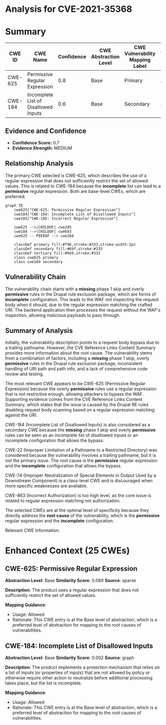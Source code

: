 # Analysis for CVE-2021-35368

# Summary
| CWE ID | CWE Name | Confidence | CWE Abstraction Level | CWE Vulnerability Mapping Label | CWE-Vulnerability Mapping Notes |
|---|---|---|---|---|---|
| CWE-625 | Permissive Regular Expression | 0.8 | Base | Primary | Allowed |
| CWE-184 | Incomplete List of Disallowed Inputs | 0.6 | Base | Secondary | Allowed |

## Evidence and Confidence

*   **Confidence Score:** 0.7
*   **Evidence Strength:** MEDIUM

## Relationship Analysis
The primary CWE selected is CWE-625, which describes the use of a regular expression that does not sufficiently restrict the set of allowed values. This is related to CWE-184 because the **incomplete** list can lead to a **permissive** regular expression. Both are base-level CWEs, which are preferred.

```mermaid
graph TD
    cwe625["CWE-625: Permissive Regular Expression"]
    cwe184["CWE-184: Incomplete List of Disallowed Inputs"]
    cwe185["CWE-185: Incorrect Regular Expression"]

    cwe625 -->|CHILDOF| cwe185
    cwe184 -->|CHILDOF| cwe693
    cwe625 -- PEEROF --> cwe184

    classDef primary fill:#f96,stroke:#333,stroke-width:2px
    classDef secondary fill:#69f,stroke:#333
    classDef tertiary fill:#9e9,stroke:#333
    class cwe625 primary
    class cwe184 secondary
```

## Vulnerability Chain
The vulnerability chain starts with a **missing** phase 1 skip and overly **permissive** rules in the Drupal rule exclusion package, which are forms of **incomplete** configuration. This leads to the WAF not inspecting the request body when it should, due to the regular expression matching the crafted URI. The backend application then processes the request without the WAF's inspection, allowing malicious payloads to pass through.

## Summary of Analysis
Initially, the vulnerability description points to a request body bypass due to a trailing pathname. However, the CVE Reference Links Content Summary provides more information about the root cause. The vulnerability stems from a combination of factors, including a **missing** phase 1 skip, overly **permissive** rules in the Drupal rule exclusion package, inconsistent handling of URI path and path info, and a lack of comprehensive code review and testing.

The most relevant CWE appears to be CWE-625 (Permissive Regular Expression) because the overly **permissive** rules use a regular expression that is not restrictive enough, allowing attackers to bypass the WAF. Supporting evidence comes from the CVE Reference Links Content Summary, which states that the issue is caused by the Drupal RE rules disabling request body scanning based on a regular expression matching against the URI.

CWE-184 (Incomplete List of Disallowed Inputs) is also considered as a secondary CWE because the **missing** phase 1 skip and overly **permissive** rules can be seen as an incomplete list of disallowed inputs or an incomplete configuration that allows the bypass.

CWE-22 (Improper Limitation of a Pathname to a Restricted Directory) was considered because the vulnerability involves a trailing pathname, but it is not the primary issue. The root cause is the **permissive** regular expression and the **incomplete** configuration that allows the bypass.

CWE-74 (Improper Neutralization of Special Elements in Output Used by a Downstream Component) is a class-level CWE and is discouraged when more specific weaknesses are available.

CWE-863 (Incorrect Authorization) is too high level, as the core issue is related to regular expression matching not authorization.

The selected CWEs are at the optimal level of specificity because they directly address the **root cause** of the vulnerability, which is the **permissive** regular expression and the **incomplete** configuration.

Relevant CWE Information:

# Enhanced Context (25 CWEs)

## CWE-625: Permissive Regular Expression
**Abstraction Level**: Base
**Similarity Score**: 0.089
**Source**: sparse

**Description**:
The product uses a regular expression that does not sufficiently restrict the set of allowed values.

**Mapping Guidance**:
- Usage: Allowed
- Rationale: This CWE entry is at the Base level of abstraction, which is a preferred level of abstraction for mapping to the root causes of vulnerabilities.

## CWE-184: Incomplete List of Disallowed Inputs
**Abstraction Level**: Base
**Similarity Score**: 0.002
**Source**: graph

**Description**:
The product implements a protection mechanism that relies on a list of inputs (or properties of inputs) that are not allowed by policy or otherwise require other action to neutralize before additional processing takes place, but the list is incomplete.

**Mapping Guidance**:
- Usage: Allowed
- Rationale: This CWE entry is at the Base level of abstraction, which is a preferred level of abstraction for mapping to the root causes of vulnerabilities.